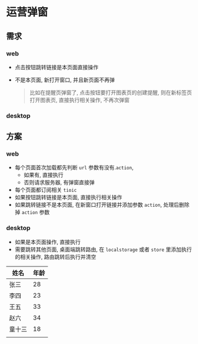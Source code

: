 # 运营弹窗





## 需求



### web

+ 点击按钮跳转链接是本页面直接操作

+ 不是本页面, 新打开窗口, 并且新页面不再弹

  > 比如在提醒页弹窗了, 点击按钮要打开图表页的创建提醒, 则在新标签页打开图表页, 直接执行相关操作, 不再次弹窗





### desktop







## 方案



### web

+ 每个页面首次加载都先判断 `url` 参数有没有.`action`,
  + 如果有, 直接执行 
  + 否则请求服务器, 有弹窗直接弹
+ 每个页面都订阅相关 `tioic`
+ 如果按钮跳转链接是本页面, 直接执行相关操作
+ 如果跳转链接不是本页面, 在新窗口打开链接并添加参数 `action`, 处理后删除掉 `action` 参数



### desktop

+ 如果是本页面操作, 直接执行
+ 需要跳转其他页面, 桌面端跳转路由, 在 `localstorage` 或者 `store` 里添加执行的相关操作, 路由跳转后执行并清空









| 姓名   | 年龄 |
| ------ | ---- |
| 张三   | 28   |
| 李四   | 23   |
| 王五   | 33   |
| 赵六   | 34   |
| 童十三 | 18   |
|        |      |


